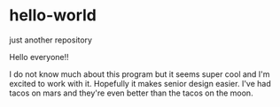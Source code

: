 # hello-world
just another repository

Hello everyone!!

I do not know much about this program but it seems super cool and I'm excited to work with it. Hopefully it makes senior design easier. 
I've had tacos on mars and they're even better than the tacos on the moon. 
